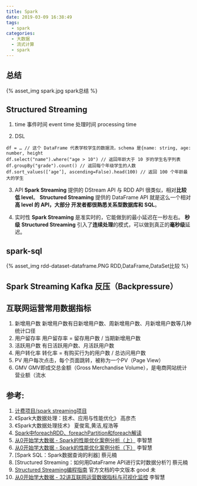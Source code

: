 ```yaml
---
title: Spark
date: 2019-03-09 16:38:49
tags:
  - spark 
categories:
  - 大数据 
  - 流式计算
  - spark   
---
```


<p></p>
<!-- more -->   

##  总结
{% asset_img  spark.jpg  spark总结 %}


##  Structured Streaming 
1. time 
事件时间 event time
处理时间 processing time

2. DSL
```	
df = … // 这个 DataFrame 代表学校学生的数据流，schema 是{name: string, age: number, height
df.select("name").where("age > 10") // 返回年龄大于 10 岁的学生名字列表
df.groupBy("grade").count() // 返回每个年级学生的人数
df.sort_values([‘age’], ascending=False).head(100) // 返回 100 个年龄最大的学生
```

3. API 
**Spark Streaming** 提供的 DStream API 与 RDD API 很类似，相对**比较低 level**。
**Structured Streaming** 提供的 DataFrame API 就是这么一个相对**高 level **的 API，大部分
开发者都很**熟悉关系型数据库和 SQL**。

4. 实时性
**Spark Streaming** 是准实时的，它能做到的最小延迟在一秒左右。 **秒级**
**Structured Streaming** 引入了**连续处理**的模式，可以做到真正的**毫秒级**延迟。

##  spark-sql
{% asset_img  rdd-dataset-dataframe.PNG  RDD,DataFrame,DataSet比较 %}


##  Spark Streaming Kafka 反压（Backpressure）


##  互联网运营常用数据指标
1. 新增用户数
新增用户数有日新增用户数、周新增用户数、月新增用户数等几种统计口径
2. 用户留存率
用户留存率 = 留存用户数 / 当期新增用户数
3. 活跃用户数
有日活跃用户数、月活跃用户数
6. 用户转化率
转化率 = 有购买行为的用户数 / 总访问用户数
4. PV
用户每次点击，每个页面跳转，被称为一个PV（Page View）
5. GMV
GMV即成交总金额（Gross Merchandise Volume），是电商网站统计营业额（流水


## 参考:

1. [计费项目/spark streaming项目](https://github.com/www6v/r-tc-bill/blob/master/src/main/java/cloud/rtc/bill/SparkStreamingKafka.scala)
2. 《Spark大数据处理：技术、应用与性能优化》 高彦杰
3. 《Spark大数据处理技术》 夏俊鸾,黄洁,程浩等
4. [Spark中foreachRDD、foreachPartition和foreach解读](https://blog.csdn.net/Scapel/article/details/84030362)
5. [从0开始学大数据 - Spark的性能优化案例分析（上）]()  李智慧
6. [从0开始学大数据 - Spark的性能优化案例分析（下）]()  李智慧
7. [Spark SQL：Spark数据查询的利器]  蔡元楠
8. [Structured Streaming：如何用DataFrame API进行实时数据分析?]  蔡元楠
9. [Structured Streaming编程指南](https://github.com/xy2953396112/spark-sourcecodes-analysis/blob/master/structured-streaming/Structured-Streaming-%E7%BC%96%E7%A8%8B%E6%8C%87%E5%8D%97.md)  官方文档的中文版本  good  未 
10. [从0开始学大数据 - 32讲互联网运营数据指标与可视化监控]()  李智慧




